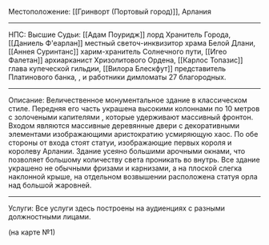 Местоположение: [[Гринворт (Портовый город)]], Арлания
_______
НПС: Высшие Судьи: [[Адам Поуридж]] лорд Хранитель Города, [[Даниель Ф'еарлан]] местный светоч-инквизитор храма Белой Длани, [[Аннея Суринтанс]] харим-хранитель Солнечного пути, [[Игео Фалетан]] архиарканист Хризолитового Ордена, [[Карлос Топазис]] глава купеческой гильдии, [[Вилора Блескфут]] представитель Платинового банка, ,  и работники димломаты 27 благородных.
______
Описание: Величественное монументальное здание в классическом стиле. Передняя его часть украшена высокими колоннами по 10 метров с золочеными капителями , которые удерживают массивный фронтон. Входом являются массивные деревянные двери с декоративными элементами изображающими аристократию усмиряющую хаос. По обе стороны от входа стоят статуи, изображающие первых короля и королеву Арлании. Здание усеяно большими арочными окнами, что позволяет большому количеству света проникать во внутрь. Все здание украшено не обычными фризами и карнизами, а на плоской слегка наклонной крыше, на отдельном возвышении расположена статуя орла над большой жаровней.
______
Услуги: Все услуги здесь построены на аудиенциях с разными должностными лицами. 

(на карте №1)